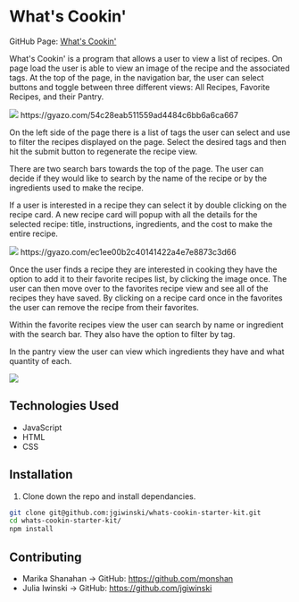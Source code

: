 # What's Cookin'

GitHub Page: [What's Cookin'](https://jgiwinski.github.io/whats-cookin-starter-kit/)

What's Cookin' is a program that allows a user to view a list of recipes. On page load the user is able to view an image of the recipe and the associated tags. At the top of the page, in the navigation bar, the user can select buttons and toggle between three different views: All Recipes, Favorite Recipes, and their Pantry. 

<img src="https://gyazo.com/54c28eab511559ad4484c6bb6a6ca667.gif">
https://gyazo.com/54c28eab511559ad4484c6bb6a6ca667

On the left side of the page there is a list of tags the user can select and use to filter the recipes displayed on the page. Select the desired tags and then hit the submit button to regenerate the recipe view. 

There are two search bars towards the top of the page. The user can decide if they would like to search by the name of the recipe or by the ingredients used to make the recipe. 


If a user is interested in a recipe they can select it by double clicking on the recipe card. A new recipe card will popup with all the details for the selected recipe: title, instructions, ingredients, and the cost to make the entire recipe. 

<img src="https://gyazo.com/ec1ee00b2c40141422a4e7e8873c3d66.gif">  
https://gyazo.com/ec1ee00b2c40141422a4e7e8873c3d66

Once the user finds a recipe they are interested in cooking they have the option to add it to their favorite recipes list, by clicking the image once. The user can then move over to the favorites recipe view and see all of the recipes they have saved. By clicking on a recipe card once in the favorites the user can remove the recipe from their favorites. 

Within the favorite recipes view the user can search by name or ingredient with the search bar. They also have the option to filter by tag. 

In the pantry view the user can view which ingredients they have and what quantity of each. 

<img src="https://gyazo.com/99364e5e9fcd54f1aa5a640b57c175d1.gif">

## Technologies Used 
- JavaScript
- HTML
- CSS


## Installation

1. Clone down the repo and install dependancies. 
```bash
git clone git@github.com:jgiwinski/whats-cookin-starter-kit.git
cd whats-cookin-starter-kit/
npm install
```

## Contributing
* Marika Shanahan -> GitHub: https://github.com/monshan
* Julia Iwinski -> GitHub: https://github.com/jgiwinski
